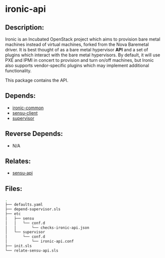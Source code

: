 # ironic-api

## Description:

Ironic is an Incubated OpenStack project which aims to provision bare metal machines instead of virtual machines, forked from the Nova Baremetal driver. It is best thought of as a bare metal hypervisor **API** and a set of plugins which interact with the bare metal hypervisors. By default, it will use PXE and IPMI in concert to provision and turn on/off machines, but Ironic also supports vendor-specific plugins which may implement additional functionality.

This package contains the API.

## Depends:

  -  [ironic-common](/salt/ironic-common)
  -  [sensu-client](/salt/sensu-client)
  -  [supervisor](/salt/supervisor)

## Reverse Depends:

  -  N/A

## Relates:

  -  [sensu-api](/salt/sensu-api)

## Files:

```bash
.
├── defaults.yaml
├── depend-supervisor.sls
├── etc
│   ├── sensu
│   │   └── conf.d
│   │       └── checks-ironic-api.json
│   └── supervisor
│       └── conf.d
│           └── ironic-api.conf
├── init.sls
└── relate-sensu-api.sls
```
